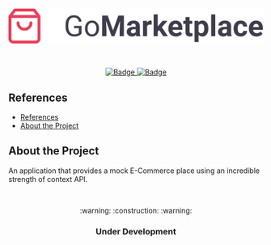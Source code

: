 <br />
<p align="center">
  <a href="https://github.com/Dtesch9/GoMarketplace">
    <img src="https://github.com/Dtesch9/GoMarketplace/blob/master/assets/logo.png" alt="Logo">
  </a>
</p>
<br />

<p align="center">
  <a href="https://www.linkedin.com/in/douglas-tesch-00b7a518b/">
    <img alt="Badge" src="https://img.shields.io/badge/Developer-Douglas%20Tesch-orange">
  </a>
  
  <a href="https://rocketseat.com.br/">
    <img alt="Badge" src="https://img.shields.io/badge/GoStack-Rocketseat-%237159c1">
  </a>
</p>

## References

- [References](#references)
- [About the Project](#about-the-project)
  
## About the Project

An application that provides a mock E-Commerce place using an incredible strength of context API.

<br />
<p align="center">
  :warning:  :construction:  :warning:
  <h3 align="center">Under Development</h3>
</p>
<br />
